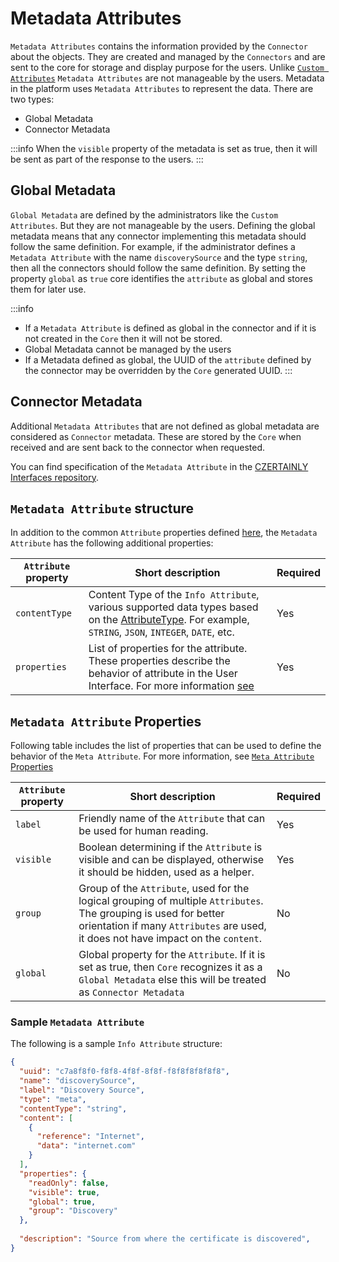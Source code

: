 # Metadata Attributes

`Metadata Attributes` contains the information provided by the `Connector` about the objects. They are created and managed by the `Connectors` and are sent to the core for storage and display purpose for the users. Unlike [`Custom Attributes`](60-custom-attributes) `Metadata Attributes` are not manageable by the users. Metadata in the platform uses `Metadata Attributes` to represent the data. There are two types:

- Global Metadata
- Connector Metadata

:::info
When the `visible` property of the metadata is set as true, then it will be sent as part of the response to the users.
:::

## Global Metadata

`Global Metadata` are defined by the administrators like the `Custom Attributes`. But they are not manageable by the users. Defining the global metadata means that any connector implementing this metadata should follow the same definition. For example, if the administrator defines a `Metadata Attribute` with the name `discoverySource` and the type `string`, then all the connectors should follow the same definition. By setting the property `global` as `true` core identifies the `attribute` as global and stores them for later use.

:::info

- If a `Metadata Attribute` is defined as global in the connector and if it is not created in the `Core` then it will not be stored.
- Global Metadata cannot be managed by the users
- If a Metadata defined as global, the UUID of the `attribute` defined by the connector may be overridden by the `Core` generated UUID.
:::

## Connector Metadata

Additional `Metadata Attributes` that are not defined as global metadata are considered as `Connector` metadata. These are stored by the `Core` when received and are sent back to the connector when requested. 


You can find specification of the `Metadata Attribute` in the [CZERTAINLY Interfaces repository](https://github.com/3KeyCompany/CZERTAINLY-Interfaces/blob/develop/src/main/java/com/czertainly/api/model/common/attribute/v2/MetadataAttribute.java).

## `Metadata Attribute` structure

In addition to the common `Attribute` properties defined [here](10-overview#attributedefinition), the `Metadata Attribute` has the following additional properties:

| `Attribute` property | Short description                                                                                                                                                                                                                                                                                                       | Required                                      |
| -------------------- | ----------------------------------------------------------------------------------------------------------------------------------------------------------------------------------------------------------------------------------------------------------------------------------------------------------------------- | --------------------------------------------- |
| `contentType`        | Content Type of the `Info Attribute`, various supported data types based on the [AttributeType](https://github.com/3KeyCompany/CZERTAINLY-Interfaces/blob/develop/src/main/java/com/czertainly/api/model/common/attribute/v2/content/AttributeContentType.java). For example, `STRING`, `JSON`, `INTEGER`, `DATE`, etc. | <span class="badge badge--success">Yes</span> |
| `properties`         | List of properties for the attribute. These properties describe the behavior of attribute in the User Interface. For more information [see](#info-attribute-properties)                                                                                                                                                 | <span class="badge badge--success">Yes</span> |

## `Metadata Attribute` Properties

Following table includes the list of properties that can be used to define the behavior of the `Meta Attribute`. For more information, see [`Meta Attribute` Properties](https://github.com/3KeyCompany/CZERTAINLY-Interfaces/blob/develop/src/main/java/com/czertainly/api/model/common/attribute/v2/properties/InfoAttributeProperties.java)

| `Attribute` property | Short description                                                                                                                                                                                      | Required                                      |
| -------------------- | ------------------------------------------------------------------------------------------------------------------------------------------------------------------------------------------------------ | --------------------------------------------- |
| `label`              | Friendly name of the `Attribute` that can be used for human reading.                                                                                                                                   | <span class="badge badge--success">Yes</span> |
| `visible`            | Boolean determining if the `Attribute` is visible and can be displayed, otherwise it should be hidden, used as a helper.                                                                               | <span class="badge badge--success">Yes</span> |
| `group`              | Group of the `Attribute`, used for the logical grouping of multiple `Attributes`. The grouping is used for better orientation if many `Attributes` are used, it does not have impact on the `content`. | <span class="badge badge--danger">No</span>   |
| `global`             | Global property for the `Attribute`. If it is set as true, then `Core` recognizes it as a `Global Metadata` else this will be treated as `Connector Metadata`                                          | <span class="badge badge--danger">No</span>   |

### Sample `Metadata Attribute`

The following is a sample `Info Attribute` structure:

```json
{
  "uuid": "c7a8f8f0-f8f8-4f8f-8f8f-f8f8f8f8f8f8",
  "name": "discoverySource",
  "label": "Discovery Source",
  "type": "meta",
  "contentType": "string",
  "content": [
    {
      "reference": "Internet",
      "data": "internet.com"
    }
  ],
  "properties": {
    "readOnly": false,
    "visible": true,
    "global": true,
    "group": "Discovery"
  },
  
  "description": "Source from where the certificate is discovered",
}
```